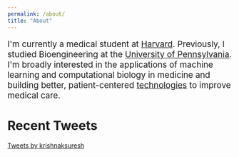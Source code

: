 ```yaml
---
permalink: /about/
title: "About"
---
```

<p style="font-size:14pt">I'm currently a medical student at <a href="https://hms.harvard.edu/">Harvard</a>. Previously, I studied Bioengineering at the <a href="https://www.upenn.edu/">University of Pennsylvania</a>.  I'm broadly interested in the applications of machine learning and computational biology in medicine and building better, patient-centered <a href="/projects">technologies</a> to improve medical care.</p>

# Recent Tweets
<a class="twitter-timeline" data-lang="en" data-height="800" data-theme="light" href="https://twitter.com/krishnaksuresh">Tweets by krishnaksuresh</a> <script async src="https://platform.twitter.com/widgets.js" charset="utf-8"></script>